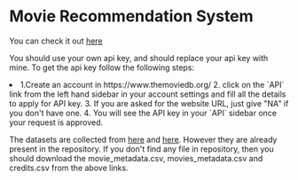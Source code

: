 # Movie Recommendation System
You can check it out [here](https://movies-recommender-sys.herokuapp.com/)



You should use your own api key, and should replace your api key with mine. To get the api key follow the following steps:
<li>
 1.Create an account in https://www.themoviedb.org/
2. click on the `API` link from the left hand sidebar in your account settings and fill all the details to apply for API key.
3. If you are asked for the website URL, just give "NA" if you don't have one.
4. You will see the API key in your `API` sidebar once your request is approved.
</li>



The datasets are collected from [here](https://www.kaggle.com/rounakbanik/the-movies-dataset) and [here](https://www.kaggle.com/carolzhangdc/imdb-5000-movie-dataset). However they are already present in the repository. If you don't find any file in repository, then you should download the movie_metadata.csv, movies_metadata.csv and credits.csv from the above links.
